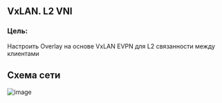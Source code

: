 ## VxLAN. L2 VNI

### Цель:
Настроить Overlay на основе VxLAN EVPN для L2 связанности между клиентами

## Схема сети
![image](https://github.com/dsuvorov-gthb/dc-network-design/assets/169836298/d59a519b-06c7-4ba6-ac13-ecb056459a13)
